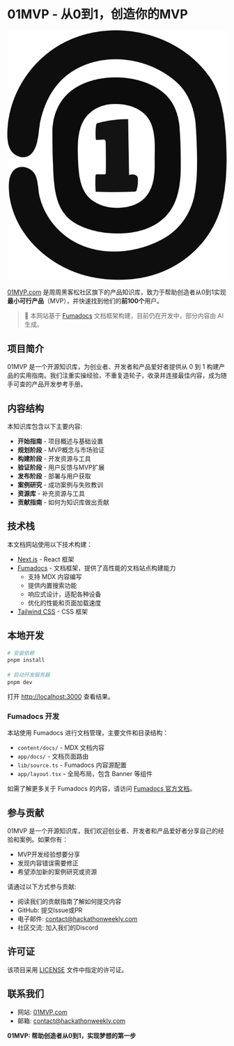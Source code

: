 # 01MVP - 从0到1，创造你的MVP

![01MVP Logo](/public/icon.svg)

[01MVP.com](https://01mvp.com) 是周周黑客松社区旗下的产品知识库，致力于帮助创造者从0到1实现**最小可行产品**（MVP），并快速找到他们的**前100个**用户。

> 🚧 本网站基于 [Fumadocs](https://fumadocs.vercel.app) 文档框架构建，目前仍在开发中，部分内容由 AI 生成。

## 项目简介

01MVP 是一个开源知识库，为创业者、开发者和产品爱好者提供从 0 到 1 构建产品的实用指南。我们注重实操经验，不重复造轮子，收录并连接最佳内容，成为随手可查的产品开发参考手册。

## 内容结构

本知识库包含以下主要内容:

- **开始指南** - 项目概述与基础设置
- **规划阶段** - MVP概念与市场验证
- **构建阶段** - 开发资源与工具
- **验证阶段** - 用户反馈与MVP扩展
- **发布阶段** - 部署与用户获取
- **案例研究** - 成功案例与失败教训
- **资源库** - 补充资源与工具
- **贡献指南** - 如何为知识库做出贡献

## 技术栈

本文档网站使用以下技术构建：

- [Next.js](https://nextjs.org/) - React 框架
- [Fumadocs](https://fumadocs.vercel.app) - 文档框架，提供了高性能的文档站点构建能力
  - 支持 MDX 内容编写
  - 提供内置搜索功能
  - 响应式设计，适配各种设备
  - 优化的性能和页面加载速度
- [Tailwind CSS](https://tailwindcss.com/) - CSS 框架

## 本地开发

```bash
# 安装依赖
pnpm install

# 启动开发服务器
pnpm dev
```

打开 [http://localhost:3000](http://localhost:3000) 查看结果。

### Fumadocs 开发

本站使用 Fumadocs 进行文档管理，主要文件和目录结构：

- `content/docs/` - MDX 文档内容
- `app/docs/` - 文档页面路由
- `lib/source.ts` - Fumadocs 内容源配置
- `app/layout.tsx` - 全局布局，包含 Banner 等组件

如需了解更多关于 Fumadocs 的内容，请访问 [Fumadocs 官方文档](https://fumadocs.vercel.app)。

## 参与贡献

01MVP 是一个开源知识库，我们欢迎创业者、开发者和产品爱好者分享自己的经验和案例。如果你有：

- MVP开发经验想要分享
- 发现内容错误需要修正
- 希望添加新的案例研究或资源

请通过以下方式参与贡献:

- 阅读我们的贡献指南了解如何提交内容
- GitHub: 提交Issue或PR
- 电子邮件: contact@hackathonweekly.com
- 社区交流: 加入我们的Discord

## 许可证

该项目采用 [LICENSE](LICENSE) 文件中指定的许可证。

## 联系我们

- 网站: [01MVP.com](https://01mvp.com)
- 邮箱: contact@hackathonweekly.com

**01MVP: 帮助创造者从0到1，实现梦想的第一步**
